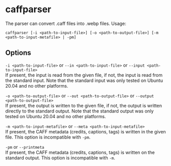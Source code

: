 # caffparser

The parser can convert .caff files into .webp files. Usage:

`caffparser [-i <path-to-input-file>] [-o <path-to-output-file>] [-m <path-to-input-metafile> | -pm]`

## Options

`-i <path-to-input-file>` or `--in <path-to-input-file>` or `--input <path-to-input-file>`   
If present, the input is read from the given file, if not, the input is read from the standard input. Note that the standard input was only tested on Ubuntu 20.04 and no other platforms.

`-o <path-to-output-file>` or `--out <path-to-output-file>` or `--output <path-to-output-file>`   
If present, the output is written to the given file, if not, the output is written directly to the standard output. Note that the standard output was only tested on Ubuntu 20.04 and no other platforms.

`-m <path-to-input-metafile>` or `--meta <path-to-input-metafile>`   
If present, the CAFF metadata (credits, captions, tags) is written in the given file. This option is incompatible with `-pm`.

`-pm` or `--printmeta`   
If present, the CAFF metadata (credits, captions, tags) is written on the standard output. This option is incompatible with `-m`.
